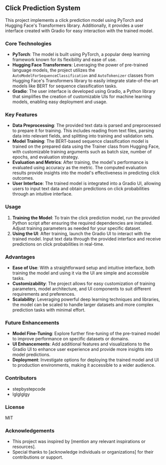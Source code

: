 ## Click Prediction System

This project implements a click prediction model using PyTorch and Hugging Face's Transformers library. Additionally, it provides a user interface created with Gradio for easy interaction with the trained model.

### Core Technologies

- **PyTorch**: The model is built using PyTorch, a popular deep learning framework known for its flexibility and ease of use.
- **Hugging Face Transformers**: Leveraging the power of pre-trained language models, the project utilizes the `AutoModelForSequenceClassification` and `AutoTokenizer` classes from Hugging Face's Transformers library to easily integrate state-of-the-art models like BERT for sequence classification tasks.
- **Gradio**: The user interface is developed using Gradio, a Python library that simplifies the creation of customizable UIs for machine learning models, enabling easy deployment and usage.

### Key Features

- **Data Preprocessing**: The provided text data is parsed and preprocessed to prepare it for training. This includes reading from text files, parsing data into relevant fields, and splitting into training and validation sets.
- **Model Training**: The BERT-based sequence classification model is trained on the prepared data using the Trainer class from Hugging Face, with customizable training arguments such as batch size, number of epochs, and evaluation strategy.
- **Evaluation and Metrics**: After training, the model's performance is evaluated using accuracy as the metric. The computed evaluation results provide insights into the model's effectiveness in predicting click outcomes.
- **User Interface**: The trained model is integrated into a Gradio UI, allowing users to input text data and obtain predictions on click probabilities through an intuitive interface.

### Usage

1. **Training the Model**: To train the click prediction model, run the provided Python script after ensuring the required dependencies are installed. Adjust training parameters as needed for your specific dataset.
2. **Using the UI**: After training, launch the Gradio UI to interact with the trained model. Input text data through the provided interface and receive predictions on click probabilities in real-time.

### Advantages

- **Ease of Use**: With a straightforward setup and intuitive interface, both training the model and using it via the UI are simple and accessible tasks.
- **Customizability**: The project allows for easy customization of training parameters, model architecture, and UI components to suit different requirements and preferences.
- **Scalability**: Leveraging powerful deep learning techniques and libraries, the model can be scaled to handle larger datasets and more complex prediction tasks with minimal effort.

### Future Enhancements

- **Model Fine-Tuning**: Explore further fine-tuning of the pre-trained model to improve performance on specific datasets or domains.
- **UI Enhancements**: Add additional features and visualizations to the Gradio UI to enhance user experience and provide more insights into model predictions.
- **Deployment**: Investigate options for deploying the trained model and UI to production environments, making it accessible to a wider audience.

### Contributors

- stepbystepcode
- lglglglgy

### License
MIT

### Acknowledgements

- This project was inspired by [mention any relevant inspirations or resources].
- Special thanks to [acknowledge individuals or organizations] for their contributions or support.
